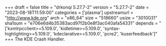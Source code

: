 +++
draft = false
title = "drkonqi 5.27.7-2"
version = "5.27.7-2"
date = "2023-08-18T11:59:00"
categories = ['plasma']
upstreamurl = "http://www.kde.org"
arch = "x86_64"
size = "518660"
usize = "3010031"
sha1sum = "e706e6d4b35383acd97f2b0e8f3ac040afa54331"
depends = "['kxmlrpcclient>=5.109.0', 'kidletime>=5.109.0', 'syntax-highlighting>=5.109.0', 'kdeclarative>=5.109.0', 'pcre2', 'kuserfeedback']"
+++
The KDE Crash Handler.